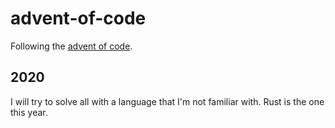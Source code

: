 # advent-of-code

Following the [advent of code](https://adventofcode.com).

## 2020

I will try to solve all with a language that I'm not familiar with. Rust is the one this year.
